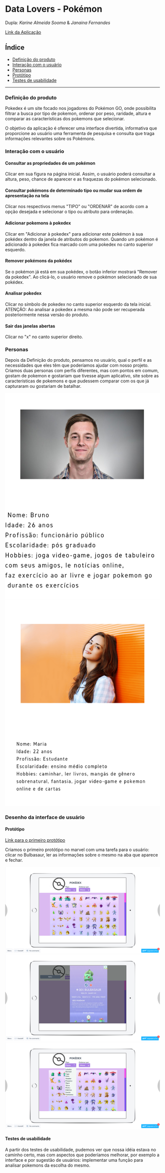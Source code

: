 # Data Lovers - Pokémon
Dupla: *Karine Almeida Sooma* & *Janaina Fernandes*

[Link da Aplicação](https://karinesooma.github.io/data-lovers/)

## Índice

* [Definição do produto](#definição-do-produto)
* [Interação com o usuário](#interação-com-o-usuário)
* [Personas](#personas)
* [Protótipo](#protótipo)
* [Testes de usabilidade](#testes-de-usabilidade)

***


### Definição do produto

Pokedex é um site focado nos jogadores do Pokémon GO, onde possibilita filtrar a busca por tipo de pokemon, ordenar por peso, raridade, altura e comparar as características dos pokemons que selecionar.

O objetivo da aplicação é oferecer uma interface divertida, informativa que proporcione ao usuário uma ferramenta de pesquisa e consulta que traga informações relevantes sobre os Pokémons.


### Interação com o usuário

#### Consultar as propriedades de um pokémon

Clicar em sua figura na página inicial. Assim, o usuário poderá consultar a altura, peso, chance de aparecer e as fraquezas do pokémon selecionado.


#### Consultar pokémons de determinado tipo ou mudar sua ordem de apresentação na tela

Clicar nos respectivos menus "TIPO" ou "ORDENAR" de acordo com a opção desejada e selecionar o tipo ou atributo para ordenação.


#### Adicionar pokemons à pokedex

Clicar em "Adicionar à pokedex" para adicionar este pokémon à sua pokédex dentro da janela de atributos do pokemon. Quando um pokémon é adicionado à pokedex fica marcado com uma pokedex no canto superior esquerdo.


#### Remover pokémons da pokédex

Se o pokémon já está em sua pokédex, o botão inferior mostrará "Remover da pokedex". Ao clicá-lo, o usuário remove o pokémon selecionado de sua pokédex.


#### Analisar pokedex

Clicar no símbolo de pokedex no canto superior esquerdo da tela inicial.
ATENÇÃO: Ao analisar a pokedex a mesma não pode ser recuperada posteriormente nessa versão do produto.


#### Sair das janelas abertas

Clicar no "x" no canto superior direito.


### Personas

Depois da Definição do produto, pensamos no usuário, qual o perfil e as necessidades que eles têm que poderíamos ajudar com nosso projeto. Criamos duas personas com perfis diferentes, mas com pontos em comum, gostam de pokemon e gostariam que tivesse algum aplicativo, site sobre as características de pokemons e que pudessem comparar com os que já capturaram ou gostariam de batalhar. 

![persona1](src/images/persona1.png) 
![persona2](src/images/persona2.png)



### Desenho da interface de usuário

#### Protótipo
[Link para o primeiro protótipo](https://marvelapp.com/5b67801/screen/54373490)

Criamos o primeiro protótipo no marvel com uma tarefa para o usuário: clicar no Bulbasaur, ler as informações sobre o mesmo na aba que aparece e fechar. 

![marvel1](src/images/marvel1.png)
![marlve2](src/images/marvel2.png)
![marvel3](src/images/marvel3.png)

#### Testes de usabilidade

A partir dos testes de usabilidade, pudemos ver que nossa idéia estava no caminho certo, mas com aspectos que poderíamos melhorar, por exemplo a interface e por sugestão de usuários: implementar uma função para analisar pokemons da escolha do mesmo. 

